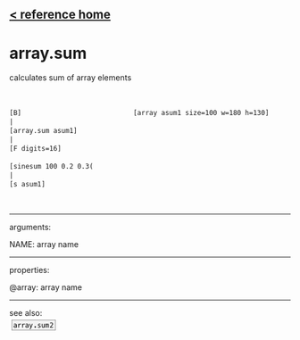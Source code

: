 [< reference home](ceammc_lib.html)
---

# array.sum


calculates sum of array elements

```


[B]                            [array asum1 size=100 w=180 h=130]
|
[array.sum asum1]
|
[F digits=16]

[sinesum 100 0.2 0.3(
|
[s asum1]

            
```

---
arguments:

NAME: array name<br>

---
properties:

@array: array name<br>

---
see also:<br>
[![array.sum2](img/object_array.sum2.png)](array.sum2.html)

